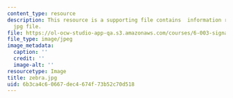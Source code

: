 ```yaml
---
content_type: resource
description: This resource is a supporting file contains  information regarding zebra
  jpg file.
file: https://ol-ocw-studio-app-qa.s3.amazonaws.com/courses/6-003-signals-and-systems-fall-2011/6b3ca4c60667dec4674f73b52c70d518_zebra.jpg
file_type: image/jpeg
image_metadata:
  caption: ''
  credit: ''
  image-alt: ''
resourcetype: Image
title: zebra.jpg
uid: 6b3ca4c6-0667-dec4-674f-73b52c70d518
---
```

